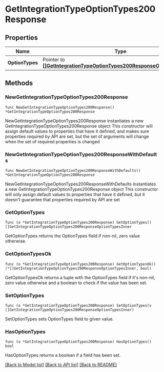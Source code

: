 # GetIntegrationTypeOptionTypes200Response

## Properties

Name | Type | Description | Notes
------------ | ------------- | ------------- | -------------
**OptionTypes** | Pointer to [**[]GetIntegrationTypeOptionTypes200ResponseOptionTypesInner**](GetIntegrationTypeOptionTypes200ResponseOptionTypesInner.md) |  | [optional] 

## Methods

### NewGetIntegrationTypeOptionTypes200Response

`func NewGetIntegrationTypeOptionTypes200Response() *GetIntegrationTypeOptionTypes200Response`

NewGetIntegrationTypeOptionTypes200Response instantiates a new GetIntegrationTypeOptionTypes200Response object
This constructor will assign default values to properties that have it defined,
and makes sure properties required by API are set, but the set of arguments
will change when the set of required properties is changed

### NewGetIntegrationTypeOptionTypes200ResponseWithDefaults

`func NewGetIntegrationTypeOptionTypes200ResponseWithDefaults() *GetIntegrationTypeOptionTypes200Response`

NewGetIntegrationTypeOptionTypes200ResponseWithDefaults instantiates a new GetIntegrationTypeOptionTypes200Response object
This constructor will only assign default values to properties that have it defined,
but it doesn't guarantee that properties required by API are set

### GetOptionTypes

`func (o *GetIntegrationTypeOptionTypes200Response) GetOptionTypes() []GetIntegrationTypeOptionTypes200ResponseOptionTypesInner`

GetOptionTypes returns the OptionTypes field if non-nil, zero value otherwise.

### GetOptionTypesOk

`func (o *GetIntegrationTypeOptionTypes200Response) GetOptionTypesOk() (*[]GetIntegrationTypeOptionTypes200ResponseOptionTypesInner, bool)`

GetOptionTypesOk returns a tuple with the OptionTypes field if it's non-nil, zero value otherwise
and a boolean to check if the value has been set.

### SetOptionTypes

`func (o *GetIntegrationTypeOptionTypes200Response) SetOptionTypes(v []GetIntegrationTypeOptionTypes200ResponseOptionTypesInner)`

SetOptionTypes sets OptionTypes field to given value.

### HasOptionTypes

`func (o *GetIntegrationTypeOptionTypes200Response) HasOptionTypes() bool`

HasOptionTypes returns a boolean if a field has been set.


[[Back to Model list]](../README.md#documentation-for-models) [[Back to API list]](../README.md#documentation-for-api-endpoints) [[Back to README]](../README.md)


